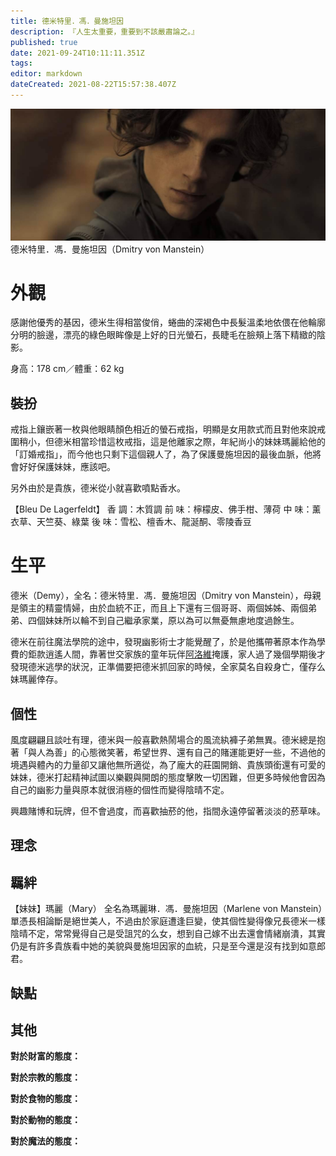 ```yaml
---
title: 德米特里．馮．曼施坦因
description: 『人生太重要，重要到不該嚴肅論之。』
published: true
date: 2021-09-24T10:11:11.351Z
tags: 
editor: markdown
dateCreated: 2021-08-22T15:57:38.407Z
---
```



![909495.jpg](/909495.jpg)
德米特里．馮．曼施坦因（Dmitry von Manstein）

# 外觀
感謝他優秀的基因，德米生得相當俊俏，蜷曲的深褐色中長髮溫柔地依偎在他輪廓分明的臉邊，漂亮的綠色眼眸像是上好的日光螢石，長睫毛在臉頰上落下精緻的陰影。

身高：178 cm／體重：62 kg

## 裝扮
戒指上鑲嵌著一枚與他眼睛顏色相近的螢石戒指，明顯是女用款式而且對他來說戒圍稍小，但德米相當珍惜這枚戒指，這是他離家之際，年紀尚小的妹妹瑪麗給他的「訂婚戒指」，而今他也只剩下這個親人了，為了保護曼施坦因的最後血脈，他將會好好保護妹妹，應該吧。

另外由於是貴族，德米從小就喜歡噴點香水。

【Bleu De Lagerfeldt】
香 調：木質調
前 味：檸檬皮、佛手柑、薄荷
中 味：薰衣草、天竺葵、綠葉
後 味：雪松、檀香木、龍涎酮、零陵香豆

# 生平
德米（Demy），全名：德米特里．馮．曼施坦因（Dmitry von Manstein），母親是領主的精靈情婦，由於血統不正，而且上下還有三個哥哥、兩個姊姊、兩個弟弟、四個妹妹所以輪不到自己繼承家業，原以為可以無憂無慮地度過餘生。

德米在前往魔法學院的途中，發現幽影術士才能覺醒了，於是他攜帶著原本作為學費的鉅款逍遙人間，靠著世交家族的童年玩伴[阿洛維](/角色/阿洛維)掩護，家人過了幾個學期後才發現德米逃學的狀況，正準備要把德米抓回家的時候，全家莫名自殺身亡，僅存么妹瑪麗倖存。

## 個性

風度翩翩且談吐有理，德米與一般喜歡熱鬧場合的風流紈褲子弟無異。德米總是抱著「與人為善」的心態微笑著，希望世界、還有自己的賭運能更好一些，不過他的境遇與體內的力量卻又讓他無所適從，為了龐大的莊園開銷、貴族頭銜還有可愛的妹妹，德米打起精神試圖以樂觀與開朗的態度擊敗一切困難，但更多時候他會因為自己的幽影力量與原本就很消極的個性而變得陰晴不定。

興趣賭博和玩牌，但不會過度，而喜歡抽菸的他，指間永遠停留著淡淡的菸草味。

## 理念



## 羈絆

【妹妹】瑪麗（Mary）
全名為瑪麗琳．馮．曼施坦因（Marlene von Manstein）單憑長相論斷是絕世美人，不過由於家庭遭逢巨變，使其個性變得像兄長德米一樣陰晴不定，常常覺得自己是受詛咒的么女，想到自己嫁不出去還會情緒崩潰，其實仍是有許多貴族看中她的美貌與曼施坦因家的血統，只是至今還是沒有找到如意郎君。

## 缺點



## 其他
**對於財富的態度：**

**對於宗教的態度：**

**對於食物的態度：**

**對於動物的態度：**

**對於魔法的態度：**

